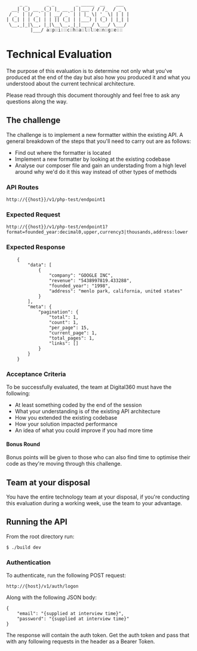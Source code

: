          _ _       _ _        _ _____  __    ___  
      __| (_) __ _(_) |_ __ _| |___ / / /_  / _ \ 
     / _` | |/ _` | | __/ _` | | |_ \| '_ \| | | |
    | (_| | | (_| | | || (_| | |___) | (_) | |_| |
     \__,_|_|\__, |_|\__\__,_|_|____/ \___/ \___/ 
             |___/ a𐧻p𐧻i𐧻𐧻c𐧻h𐧻a𐧻l𐧻l𐧻e𐧻n𐧻g𐧻e𐧻𐧻              

# Technical Evaluation
The purpose of this evaluation is to determine not only
what you've produced at the end of the day but also how
you produced it and what you understood about the current
technical architecture.

Please read through this document thoroughly and feel free
to ask any questions along the way.

## The challenge
The challenge is to implement a new formatter within the existing
API. A general breakdown of the steps that you'll need to carry
out are as follows:

- Find out where the formatter is located
- Implement a new formatter by looking at the existing codebase
- Analyse our composer file and gain an understading from a high level
around why we'd do it this way instead of other types of methods

### API Routes
```
http://{{host}}/v1/php-test/endpoint1
```

### Expected Request
```
http://{{host}}/v1/php-test/endpoint1?format=founded_year:decimal0,upper,currency3|thousands,address:lower
```

### Expected Response
```
	{
		"data": [
			{
				"company": "GOOGLE INC",
				"revenue": "5438997819.433288",
				"founded_year": "1998",
				"address": "menlo park, california, united states"
			}
		],
		"meta": {
			"pagination": {
				"total": 1,
				"count": 1,
				"per_page": 15,
				"current_page": 1,
				"total_pages": 1,
				"links": []
			}
		}
	}
```

### Acceptance Criteria
To be successfully evaluated, the team at Digital360 must
have the following:

- At least something coded by the end of the session
- What your understanding is of the existing API architecture
- How you extended the existing codebase
- How your solution impacted performance
- An idea of what you could improve if you had more time

#### Bonus Round
Bonus points will be given to those who can also find time
to optimise their code as they're moving through this
challenge.

## Team at your disposal
You have the entire technology team at your disposal, if
you're conducting this evaluation during a working week, use
the team to your advantage.

## Running the API
From the root directory run:
```
$ ./build dev
```

### Authentication
To authenticate, run the following POST request:
```
http://{host}/v1/auth/logon
```

Along with the following JSON body:
```
{
    "email": "{supplied at interview time}",
    "password": "{supplied at interview time}"
}
```

The response will contain the auth token. Get the auth token
and pass that with any following requests in the header as a
Bearer Token.